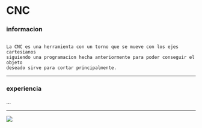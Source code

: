 # CNC

### informacion

```

La CNC es una herramienta con un torno que se mueve con los ejes cartesianos
siguiendo una programacion hecha anteriormente para poder conseguir el objeto
deseado sirve para cortar principalmente.

```

---

### experiencia

...

---

![](https://github.com/Baultek/3D/blob/main/Imagenes%203D/imagen%20CNC.jpeg?raw=true)
